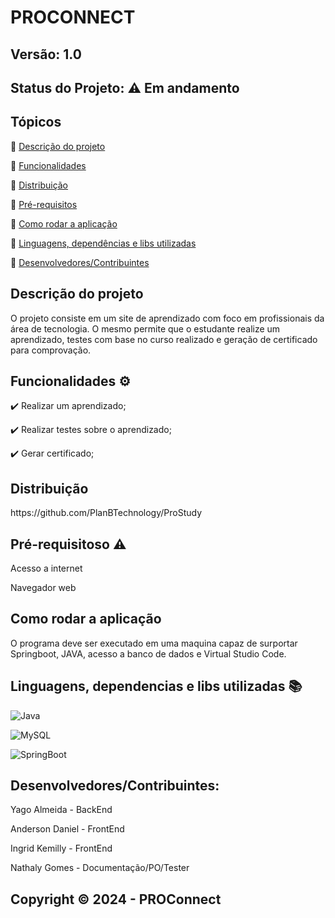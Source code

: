 # PROCONNECT
## Versão: 1.0 
## Status do Projeto: ⚠️ Em andamento

## Tópicos

🔹 <a href = "#Descrição" >Descrição do projeto </a>

🔹 <a href = "#Funcionalidade">Funcionalidades </a>

🔹 <a href = "#Distribuição">Distribuição</a>

🔹 <a href = "#Pré-requisitos">Pré-requisitos</a>

🔹 <a href = "#Como rodar a aplicação">Como rodar a aplicação</a>

🔹 <a href = "#Linguagens, dependências e libs utilizadas">Linguagens, dependências e libs utilizadas</a>

🔹 <a href = "#Desenvolvedores/Contribuintes:">Desenvolvedores/Contribuintes</a>


<h2 id = "Descrição">Descrição do projeto</h2>
O projeto consiste em um site de aprendizado com foco em profissionais da área de tecnologia. 
O mesmo permite que o estudante realize um aprendizado, testes com base no curso realizado e geração de certificado para comprovação.

<h2 id = "Funcionalidade">Funcionalidades ⚙️</h2> 
✔️ Realizar um aprendizado;

✔️ Realizar testes sobre o aprendizado;

✔️ Gerar certificado; 

<h2 id = "Distribuição">Distribuição</h2>
https://github.com/PlanBTechnology/ProStudy

<h2 id = "Pré-requisitos">Pré-requisitoso ⚠️ </h2>    
<p>Acesso a internet</p>
<p>Navegador web</p>

<h2 id = "Como rodar a aplicação">Como rodar a aplicação</h2>  
<p>O programa deve ser executado em uma maquina capaz de surportar Springboot, JAVA, acesso a banco de dados e Virtual Studio Code.</p>

<h2 id = "Linguagens, dependencias e libs utilizadas"> Linguagens, dependencias e libs utilizadas 📚</h2> 

![Java](https://img.shields.io/badge/Java-ED8B00?style=for-the-badge&logo=java&logoColor=white)

![MySQL](	https://img.shields.io/badge/MySQL-00000F?style=for-the-badge&logo=mysql&logoColor=white)

![SpringBoot]( https://img.shields.io/badge/Spring_Boot-F2F4F9?style=for-the-badge&logo=spring-boot)


<h2 id = "Desenvolvedores/Contribuintes:">Desenvolvedores/Contribuintes:</h2> 
<p>Yago Almeida - BackEnd</p>
<p>Anderson Daniel - FrontEnd</p>
<p>Ingrid Kemilly - FrontEnd</p>
<p>Nathaly Gomes - Documentação/PO/Tester</p>


## Copyright ©️ 2024 - PROConnect
